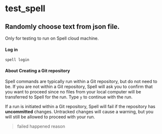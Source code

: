 # test_spell

## Randomly choose text from json file.

Only for testing to run on Spell cloud machine.


#### Log in  
`spell login`

#### About Creating a Git repository  
Spell commands are typically run within a Git repository, but do not need to be. If you are not within a Git repository, Spell will ask you to confirm that you want to proceed since no files from your local computer will be transferred to Spell for the run. Type `y` to continue with the run.  

If a run is initiated within a Git repository, Spell will fail if the repository has **uncommitted** changes. Untracked changes will cause a warning, but you will still be allowed to proceed with your run.  

>failed happened reason

